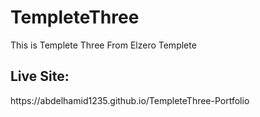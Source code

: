 # TempleteThree
This is Templete Three From Elzero Templete
<h2>Live Site:</h2> https://abdelhamid1235.github.io/TempleteThree-Portfolio

